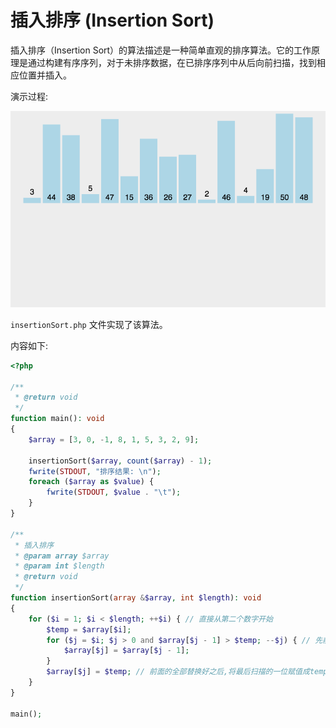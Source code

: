 # 插入排序 (Insertion Sort)

插入排序（Insertion Sort）的算法描述是一种简单直观的排序算法。它的工作原理是通过构建有序序列，对于未排序数据，在已排序序列中从后向前扫描，找到相应位置并插入。

演示过程:

![file](../images/InsertionSort.gif)

`insertionSort.php` 文件实现了该算法。

内容如下:

```php
<?php

/**
 * @return void
 */
function main(): void
{
    $array = [3, 0, -1, 8, 1, 5, 3, 2, 9];

    insertionSort($array, count($array) - 1);
    fwrite(STDOUT, "排序结果: \n");
    foreach ($array as $value) {
        fwrite(STDOUT, $value . "\t");
    }
}

/**
 * 插入排序
 * @param array $array
 * @param int $length
 * @return void
 */
function insertionSort(array &$array, int $length): void
{
    for ($i = 1; $i < $length; ++$i) { // 直接从第二个数字开始
        $temp = $array[$i];
        for ($j = $i; $j > 0 and $array[$j - 1] > $temp; --$j) { // 先前扫描,直到前面的一个数字小于temp(开始的数字 i ) 或者扫描到了前面
            $array[$j] = $array[$j - 1];
        }
        $array[$j] = $temp; // 前面的全部替换好之后,将最后扫描的一位赋值成temp (开始的数字i)
    }
}

main();
```